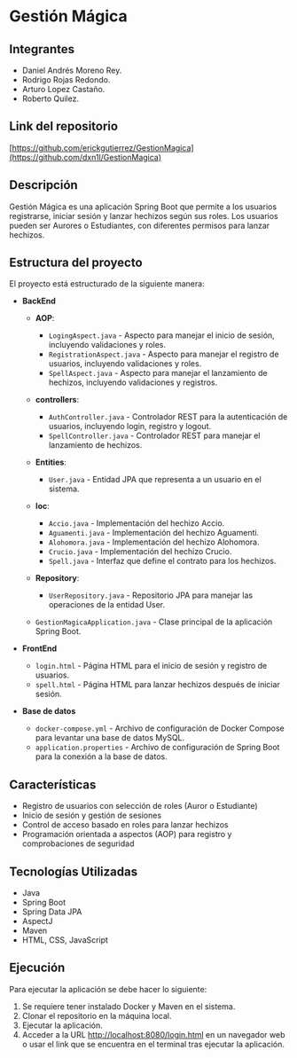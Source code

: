 # Gestión Mágica

## Integrantes

- Daniel Andrés Moreno Rey.
- Rodrigo Rojas Redondo.
- Arturo Lopez Castaño.
- Roberto Quilez.

## Link del repositorio

[https://github.com/erickgutierrez/GestionMagica](https://github.com/dxn1l/GestionMagica)

## Descripción

Gestión Mágica es una aplicación Spring Boot que permite a los usuarios registrarse, iniciar sesión y lanzar hechizos según sus roles. Los usuarios pueden ser Aurores o Estudiantes, con diferentes permisos para lanzar hechizos.

## Estructura del proyecto

El proyecto está estructurado de la siguiente manera:

- **BackEnd**

    - **AOP**:
        - `LogingAspect.java` - Aspecto para manejar el inicio de sesión, incluyendo validaciones y roles.
        - `RegistrationAspect.java` - Aspecto para manejar el registro de usuarios, incluyendo validaciones y roles.
        - `SpellAspect.java` - Aspecto para manejar el lanzamiento de hechizos, incluyendo validaciones y registros.

    - **controllers**:
        - `AuthController.java` - Controlador REST para la autenticación de usuarios, incluyendo login, registro y logout.
        - `SpellController.java` - Controlador REST para manejar el lanzamiento de hechizos.

    - **Entities**:
        - `User.java` - Entidad JPA que representa a un usuario en el sistema.

    - **loc**:
        - `Accio.java` - Implementación del hechizo Accio.
        - `Aguamenti.java` - Implementación del hechizo Aguamenti.
        - `Alohomora.java` - Implementación del hechizo Alohomora.
        - `Crucio.java` - Implementación del hechizo Crucio.
        - `Spell.java` - Interfaz que define el contrato para los hechizos.

    - **Repository**:
        - `UserRepository.java` - Repositorio JPA para manejar las operaciones de la entidad User.

    - `GestionMagicaApplication.java` - Clase principal de la aplicación Spring Boot.

- **FrontEnd**

    - `login.html` - Página HTML para el inicio de sesión y registro de usuarios.
    - `spell.html` - Página HTML para lanzar hechizos después de iniciar sesión.

- **Base de datos**

    - `docker-compose.yml` - Archivo de configuración de Docker Compose para levantar una base de datos MySQL.
    - `application.properties` - Archivo de configuración de Spring Boot para la conexión a la base de datos.

## Características

- Registro de usuarios con selección de roles (Auror o Estudiante)
- Inicio de sesión y gestión de sesiones
- Control de acceso basado en roles para lanzar hechizos
- Programación orientada a aspectos (AOP) para registro y comprobaciones de seguridad

## Tecnologías Utilizadas

- Java
- Spring Boot
- Spring Data JPA
- AspectJ
- Maven
- HTML, CSS, JavaScript

## Ejecución

Para ejecutar la aplicación se debe hacer lo siguiente:

1. Se requiere tener instalado Docker y Maven en el sistema.
2. Clonar el repositorio en la máquina local.
3. Ejecutar la aplicación.
4. Acceder a la URL [http://localhost:8080/login.html](http://localhost:8080/login.html) en un navegador web o usar el link que se encuentra en el terminal tras ejecutar la aplicación.